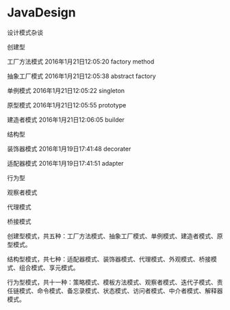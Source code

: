 # JavaDesign
设计模式杂谈

创建型

工厂方法模式 2016年1月21日12:05:20 factory method

抽象工厂模式 2016年1月21日12:05:38 abstract factory

单例模式 2016年1月21日12:05:22 singleton

原型模式 2016年1月21日12:05:55 prototype

建造者模式 2016年1月21日12:06:05 builder


结构型

装饰器模式 2016年1月19日17:41:48 decorater

适配器模式 2016年1月19日17:41:51 adapter

行为型

观察者模式

代理模式

桥接模式

创建型模式，共五种：工厂方法模式、抽象工厂模式、单例模式、建造者模式、原型模式。

结构型模式，共七种：适配器模式、装饰器模式、代理模式、外观模式、桥接模式、组合模式、享元模式。

行为型模式，共十一种：策略模式、模板方法模式、观察者模式、迭代子模式、责任链模式、命令模式、备忘录模式、状态模式、访问者模式、中介者模式、解释器模式。
